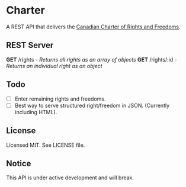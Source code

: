 Charter
=======

A REST API that delivers the [Canadian Charter of Rights and Freedoms].

REST Server
-----------

__GET__ /rights - _Returns all rights as an array of objects_
__GET__ /rights/:id  - _Returns an individual right as an object_

Todo
----
- [ ] Enter remaining rights and freedoms.
- [ ] Best way to serve structured right/freedom in JSON. (Currently including HTML).

License
-------

Licensed MIT. See LICENSE file.

Notice
------

This API is under active development and will break.

  [Canadian Charter of Rights and Freedoms]: http://en.wikipedia.org/wiki/Canadian_Charter_of_Rights_and_Freedoms
